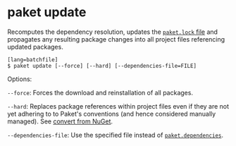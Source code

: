 # paket update

Recomputes the dependency resolution, updates the [`paket.lock` file](lock-file.html) and propagates any resulting package changes into all project files referencing updated packages.

    [lang=batchfile]
    $ paket update [--force] [--hard] [--dependencies-file=FILE]

Options:

  `--force`: Forces the download and reinstallation of all packages.

`--hard`: Replaces package references within project files even if they are not yet adhering to to Paket's conventions (and hence considered manually managed). See [convert from NuGet](convert-from-nuget.html).

  `--dependencies-file`: Use the specified file instead of [`paket.dependencies`](dependencies-file.html).

